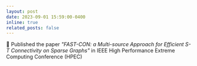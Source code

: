 ```yaml
---
layout: post
date: 2023-09-01 15:59:00-0400
inline: true
related_posts: false
---
```


📝 Published the paper *"FAST-CON: a Multi-source Approach for Efficient S- T Connectivity on Sparse Graphs"* in IEEE High Performance Extreme Computing Conference (HPEC)
